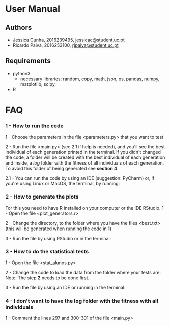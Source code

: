 # User Manual
## Authors
- Jessica Cunha, 2016239495, jessicac@student.uc.pt
- Ricardo Paiva, 2016253100, rjpaiva@student.uc.pt

## Requirements
- python3
    - necessary libraries: random, copy, math, json, os, pandas, numpy, matplotlib, scipy, 
- R

# FAQ

### 1 - How to run the code

1 - Choose the parameters in the file <parameters.py> that you want to test

2 - Run the file <main.py> (see 2.1 if help is needed), and you'll see the best individual of each generation printed in the terminal. If you didn't changed the code, a folder will be created with the best individual of each generation and inside, a *log* folder with the fitness of all individuals of each generation. To avoid this folder of being generated see **section 4**


2.1 - You can run the code by using an IDE (suggestion: PyCharm) or, if you're using Linux or MacOS, the terminal, by running:
<python3 main.py>

### 2 - How to generate the plots

For this you need to have R installed on your computer or the IDE RStudio.
1 - Open the file <plot_generators.r>

2 - Change the directory, to the folder where you have the files <best.txt> (this will be generated when running the code in **1**)

3 - Run the file by using RStudio or in the terminal:

<Rscript plot_generator.r>

### 3 - How to do the statistical tests

1 - Open the file <stat_alunos.py>

2 - Change the code to load the data from the folder where your tests are. Note: The step **2** needs to be done first.

3 - Run the file by using an IDE or running in the terminal:

<python3 stat_alunos.py>

### 4 - I don't want to have the log folder with the fitness with all individuals
1 - Comment the lines 297 and 300-301 of the file <main.py>
